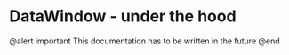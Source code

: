 # DataWindow - under the hood

@alert important
This documentation has to be written in the future
@end